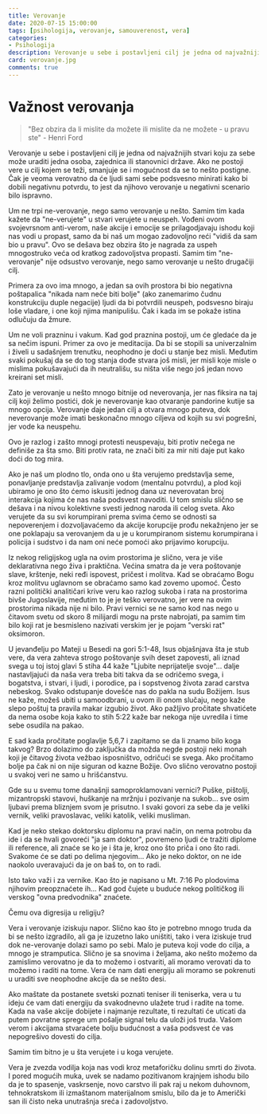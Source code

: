 ```yaml
---
title: Verovanje
date: 2020-07-15 15:00:00
tags: [psihologija, verovanje, samouverenost, vera]
categories:
- Psihologija 
description: Verovanje u sebe i postavljeni cilj je jedna od najvažnijih stvari koju za sebe može uraditi jedna osoba, zajednica ili stanovnici države...
card: verovanje.jpg
comments: true
---
```


<style>
    .img-mb-14 { margin-bottom: 14px; }
    a { color: #6463ce; font-weight: 500; }
</style>


# Važnost verovanja

> "Bez obzira da li mislite da možete ili mislite da ne možete - u pravu ste" - Henri Ford

Verovanje u sebe i postavljeni cilj je jedna od najvažnijih stvari koju za sebe može uraditi jedna osoba, zajednica ili stanovnici države. Ako ne postoji vere u cilj kojem se teži, smanjuje se i mogućnost da se to nešto postigne. Čak je veoma verovatno da će ljudi sami sebe podsvesno minirati kako bi dobili negativnu potvrdu, to jest da njihovo verovanje u negativni scenario bilo ispravno. 

Um ne trpi ne-verovanje, nego samo verovanje u nešto. Samim tim kada kažete da "ne-verujete" u stvari verujete u neuspeh. Vođeni ovom svojevrsnom anti-verom, naše akcije i emocije se prilagodjavaju ishodu koji nas vodi u propast, samo da bi naš um mogao zadovoljno reći "vidiš da sam bio u pravu". Ovo se dešava bez obzira što je nagrada za uspeh mnogostruko veća od kratkog zadovoljstva propasti. Samim tim "ne-verovanje" nije odsustvo verovanje, nego samo verovanje u nešto drugačiji cilj. 

Primera za ovo ima mnogo, a jedan sa ovih prostora bi bio negativna poštapalica "nikada nam neće biti bolje" (ako zanemarimo čudnu konstrukciju duple negacije) ljudi da bi potvrdili neuspeh, podsvesno biraju loše vladare, i one koji njima manipulišu. Čak i kada im se pokaže istina odlučuju da žmure.

Um ne voli prazninu i vakum. Kad god praznina postoji, um će gledaće da je sa nečim ispuni. Primer za ovo je meditacija. Da bi se stopili sa univerzalnim i živeli u sadašnjem trenutku, neophodno je doći u stanje bez misli. Međutim svaki pokušaj da se do tog stanja dođe stvara još misli, jer misli koje misle o mislima pokušavajući da ih neutrališu, su ništa više nego još jedan novo kreirani set misli.

Zato je verovanje u nešto mnogo bitnije od neverovanja, jer nas fiksira na taj cilj koji želimo postići, dok je neverovanje kao otvaranje pandorine kutije sa mnogo opcija. Verovanje daje jedan cilj a otvara mnogo puteva, dok neverovanje može imati beskonačno mnogo ciljeva od kojih su svi pogrešni, jer vode ka neuspehu.

Ovo je razlog i zašto mnogi protesti neuspevaju, biti protiv nečega ne definiše za šta smo. Biti protiv rata, ne znači biti za mir niti daje put kako doći do tog mira.

Ako je naš um plodno tlo, onda ono u šta verujemo predstavlja seme, ponavljanje predstavlja zalivanje vodom (mentalnu potvrdu), a plod koji ubiramo je ono što ćemo iskusiti jednog dana uz neverovatan broj interakcija kojima će nas naša podsvest navoditi. U tom smislu slično se dešava i na nivou kolektivne svesti jednog naroda ili celog sveta. Ako verujete da su svi korumpirani prema svima ćemo se odnosti sa nepoverenjem i dozvoljavaćemo da akcije korupcije prođu nekažnjeno jer se one poklapaju sa verovanjem da u je u korumpiranom sistemu korumpirana i policija i sudstvo i da nam oni neće pomoći ako prijavimo korupciju.

Iz nekog religijskog ugla na ovim prostorima je slično, vera je više deklarativna nego živa i praktična. Većina smatra da je vera poštovanje slave, krštenje, neki ređi ispovest, pričest i molitva. Kad se obraćamo Bogu kroz molitvu uglavnom se obraćamo samo kad zovemo upomoć. 
Često razni politički analitičari krive veru kao razlog sukoba i rata na prostorima bivše Jugoslavije, međutim to je je teško verovatno, jer vere na ovim prostorima nikada nije ni bilo. Pravi vernici se ne samo kod nas nego u čitavom svetu od skoro 8 milijardi mogu na prste nabrojati, pa samim tim bilo koji rat je besmisleno nazivati verskim jer je pojam "verski rat" oksimoron.

U jevanđelju po Mateji u Besedi na gori 5:1-48, Isus objašnjava šta je stub vere, da vera zahteva strogo poštovanje svih deset zapovesti, ali iznad svega u toj istoj glavi 5 stiha 44 kaže "Ljubite neprijatelje svoje"... dalje nastavljajući da naša vera treba biti takva da se odričemo svega, i bogatstva, i stvari, i ljudi, i porodice, pa i sopstvenog života zarad carstva nebeskog. Svako odstupanje dovešće nas do pakla na sudu Božijem. Isus ne kaže, možeš ubiti u samoodbrani, u ovom ili onom slučaju, nego kaže slepo poštuj ta pravila makar izgubio život. 
Ako pažljivo pročitate shvatićete da nema osobe koja kako to stih 5:22 kaže bar nekoga nije uvredila i time sebe osudila na pakao.

E sad kada pročitate poglavlje 5,6,7 i zapitamo se da li znamo bilo koga takvog? Brzo dolazimo do zaključka da možda negde postoji neki monah koji je čitavog života vežbao isposništvo, odričući se svega. Ako pročitamo bolje pa čak ni on nije siguran od kazne Božije. Ovo slično verovatno postoji u svakoj veri ne samo u hrišćanstvu.  

Gde su u svemu tome današnji samoproklamovani vernici? Puške, pištolji, mizantropski stavovi, huškanje na mržnju i pozivanje na sukob... sve osim ljubavi prema bliznjem svom je prisutno. I svaki govori za sebe da je veliki vernik, veliki pravoslavac, veliki katolik, veliki musliman.

Kad je neko stekao doktorsku diplomu na pravi način, on nema potrobu da ide i da se hvali govoreći "ja sam doktor", povremeno ljudi će tražiti diplome ili reference, ali znaće se ko je i šta je, kroz ono što priča i ono što radi. Svakome će se dati po delima njegovim... Ako je neko doktor, on ne ide naokolo uveravajući da je on baš to, on to radi.

Isto tako važi i za vernike. Kao što je napisano u Mt. 7:16 Po plodovima njihovim preopznaćete ih... Kad god čujete u buduće nekog političkog ili verskog "ovna predvodnika" znaćete.

Čemu ova digresija u religiju?

Vera i verovanje iziskuju napor. Slično kao što je potrebno mnogo truda da bi se nešto izgradilo, ali ga je izuzetno lako uništiti, tako i vera iziskuje trud dok ne-verovanje dolazi samo po sebi. Malo je puteva koji vode do cilja, a mnogo je stramputica. Slično je sa snovima i željama, ako nešto možemo da zamislimo verovatno je da to možemo i ostvariti, ali moramo verovati da to možemo i raditi na tome. Vera će nam dati energiju ali moramo se pokrenuti u uraditi sve neophodne akcije da se nešto desi.

Ako maštate da postanete svetski poznati teniser ili teniserka, vera u tu ideju će vam dati energiju da svakodnevno ulažete trud i radite na tome. Kada na vaše akcije dobijete i najmanje rezultate, ti rezultati će uticati da putem povratne sprege um pоšalje signal telu da uloži još truda. Vašom verom i akcijama stvaraćete bolju budućnost a vaša podsvest će vas nepogrešivo dovesti do cilja. 

Samim tim bitno je u šta verujete i u koga verujete. 

Vera je zvezda vodilja koja nas vodi kroz metaforičku dolinu smrti do života. I pored mogućih muka, uvek se nadamo pozitivanom krajnjem ishodu bilo da je to spasenje, vaskrsenje, novo carstvo ili pak raj u nekom duhovnom, tehnokratskom ili izmaštanom materijalnom smislu, bilo da je to Američki san ili čisto neka unutrašnja sreća i zadovoljstvo.
